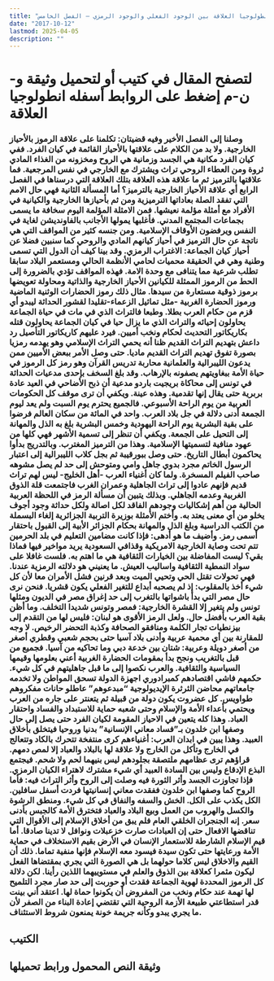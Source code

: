 ```yaml
---
title: "أنطولوجيا العلاقة بين الوجود الفعلي والوجود الرمزي – الفصل الخامس"
date: "2017-10-12"
lastmod: 2025-04-05
description: ""
---
```

# **لتصفح المقال في كتيب أو لتحميل وثيقة و-ن-م إضغط على الروابط أسفله** **انطولوجيا العلاقة**

### وصلنا إلى الفصل الأخير وفيه قضيتان: تكلمنا على علاقة الرموز بالأحياز الخارجية. ولا بد من الكلام على علاقتها بالأحياز القائمة في كيان الفرد. ففي كيان الفرد مكانية هي الجسد وزمانية هي الروح ومخزونه من الغذاء المادي ثروة ومن العطاء الروحي تراث ويشترك مع الخارجي في نفس المرجعية. فما علاقتها بالترميز ثم ما علاقة هذه العلاقة بتلك العلاقة التي درسناها في الفصل الرابع أي علاقة الأحياز الخارجية بالترميز؟ أما المسألة الثانية فهي حال الامم التي تفقد الصلة بعاداتها الترميزية ومن ثم بأحيازها الخارجية والكيانية في الأفراد مع أمثلة مؤلمة نعيشها. فمن الامثلة المؤلمة اليوم سخافة ما يسمى بجماعات المجتمع المدني. فأغلبها يمولها الأجانب بالفاونديشن لغاية في النفس ويرفضون الأوقاف الإسلامية. ومن جنسه كثير من المواقف التي هي ناتجة عن حال الترميز في أحياز كيانهم المادي والروحي كما سنبين فضلا عن أحياز كيان الجماعة: الاغتراب الرمزي. وقد بينا كيف أن الدول التي تسمى وطنية وهي في الحقيقة محميات لحامي الأنظمة الحالي ومستعمر البلاد سابقا تطلب شرعية مما يتنافى مع وحدة الامة. فهذه المواقف تؤدي بالضرورة إلى الحط من الرموز الممثلة للكيانين الأحياز الخارجية والذاتية ومحاولة تعويضها برموز ذوقية مستعارة من سيدها. مثال ذلك رموز الحضارات الوثنية الماضية ورموز الحضارة الغربية -مثل تماثيل الزعماء-تقليدا لقشور الحداثة ليبدو أي قزم من حكام العرب بطلا. وطبعا فالتراث الذي في مات في حياة الجماعة يحاولون إحيائه والتراث الذي ما يزال حيا في كيان الجماعة يحاولون قتله بكاريكاتور التحديث لحكام ونخب أميين. فيرد عليهم كاريكاتور التأصيل رد داعش بتهديم التراث القديم ظنا أنه يحمي التراث الإسلامي وهو يهدمه رمزيا بصورة تفوق تهديم التراث القديم ماديا. حتى وصل الأمر ببعض الأميين ممن يدعون الليبرالية والعلمانية محاربة تدريس القرآن وهو رمز كل الرموز في حياة الأمة ببغاويتهم يصفونه بالإرهاب. وقد بلغ السخف بإحدى مدعيات الحداثة في تونس إلى محاكاة بريجيت باردو مدعية أن ذبح الأضاحي في العيد عادة بربرية حتى يقال إنها تقدمية. وهذه عينة. ويكفي أن ترى موقف كل الحكومات العربية من يوم الراحة الأسبوعي. فالجميع يحترم يوم السبت ولم يعد ليوم الجمعة أدنى دلالة في جل بلاد العرب. واحد في المائة من سكان العالم فرضوا على بقية البشرية يوم الراحة اليهودية وخمس البشرية بلغ به الذل والمهانة إلى التحيل على الجمعة. ويكفي أن تنظر إلى تسمية الأشهر فهي كلها من عهود منافية لتسميتها الإسلامية. وهذا من الترميز المغترب. وبالتدريج بدأوا يحاكمون أبطال التاريخ. حتى وصل ببورقيبة ثم بجل كلاب الليبرالية إلى اعتبار الرسول الخاتم مجرد بدوي جاهل وامي ومتوحش إلى حد لم يصل مشوهه صاحب الفيلم المسخرة. ولما كان أغنياء العرب -أهل الخليج- ليس لهم تراث قديم فإنهم عادوا إلى تراث الجاهلية وعمران الغرب فاجتمعت قلة الذوق الغربية وعدمه الجاهلي. وبذلك يتبين أن مسألة الرمز في اللحظة العربية الحالية من أهم إشكاليات وجودهم الفاقد لكل اصالة ولكل حداثة وجود أجوف يخلو من أي معنى يعتد به. وأختم الأمثلة بوزيرة التربية الجزائرية إلغاء البسملة من الكتب الدراسية وبلغ الذل والمهانة بحكام الجزائر الأبية إلى القبول باحتقار أسمى رمز. وأضيف ما هو أدهى: فإذا كانت مضامين التعليم في بلد الحرمين تتم تحت وصاية الخارجية الامريكية وقذافي السعودية يريد مواخير فيها فماذا بقي؟ ليست المفاضلة بين الخيارات الثقافية هي ما اهتم به. فلست غافلا على سواد النمطية الثقافية واساليب العيش. ما يعنيني هو دلالته الرمزية عندنا. فهي تحولات تقتل الحي وتحيي الميت وبعد قرنين فشل الأمران معا لأن كل شيء أخذ بالمقلوب: إذ لم يصحبه أبداع للتغير الفعلي يكون قشريا. فنحن نرى حال مصر التي بدأ باشواتها بالتغرب إلى حد إغراق مصر في الديون ومثلها تونس ولم يتغير إلا القشرة الخارجية: فمصر وتونس شديدا التخلف. وما أظن بقية العرب بأفضل حال. ولعل الرمز الأقوى هو لبنان: فليس لها من التقدم إلى بيزنطيات تجار الكلمة ومنافقو الصحافة وكذبة التحضر الرخيص. لا وجه للمقارنة بين أي محمية عربية وأدنى بلاد آسيا حتى بحجم شعبي وقطري أصغر من أصغر دويلة وعربية: شتان بين خدعة دبي وما تحاكيه من آسيا. فجميع من قبل بالتغريب ونجح بدأ بمقومات الحضارة الغربية أعني بعلومها وقيمها السياسية والثقافية. والعرب نكصوا إلى ما قبل جاهليتهم في كل شيء. حكمهم فاشي اقتصادهم كمبرادوري اجهزة الدولة تسحق المواطن ولا تخدمه جامعاتهم محاضن الثرثرة الإيديولوجية “مبدعوهم” عاطلو حانات مفكروهم طواويس. كل عضروت يكون دولة من قبيلة ثم يتعنتر على جاره من العرب ويحتمي بأعداء الأمة والإسلام وحتى شعبه حماية للاستبداد والفساد واحتقار العباد. وهذا كله يتعين في الاحياز المقومة لكيان الفرد حتى يصل إلى حال وصفها ابن خلدون بـ”فساد معاني الإنسانية” بدنيا وروحيا فيتخلق بأخلاق العبيد. وهذا يبين في ابدان العرب: أغنياءهم كرى منتفخة تتحرك بالكاد وتتعالج في الخارج وتأكل من الخارج ولا علاقة لها بالبلاد والعباد إلا لمص دمهم. قراؤهم ترى عظامهم ملتصقة بجلودهم ليس بنيهما لحم ولا شحم. فيجتمع البذع الإدقاع وليس بين السادة العبيد أي شيء مشترك لاهتراء الكيان الرمزي. فإذا تجاوزت الجسد وأثر الثورة فيه وصلت إلى الروح وأثر التراث فيه: فأما الروح كما وصفها ابن خلدون ففقدت معاني إنسانيتها فردت أسفل سافلين. الكل يكذب على الكل. الخش والسفه والنفاق في كل شيء. ومنطق الرشوة والكسل والهروب من العمل وبيع البلاد والعباد فتخترق الأمة كالجبس بأدنى سعر. إنه الجنجران الخلقي العام فلم يبق من أخلاق الإسلام إلى الأقوال التي تناقضها الافعال حتى إن العبادات صارت خزعبلات ونوافل لا تدينا صادقا. أما قيم الإسلام الشارطة للاستعمار الإنسان في الأرض بقيم الاستخلاف في حماية الأمة ورعايتها حتى تكون سيدة فيسود معه الإسلام فإنها منفية تماما. ذلك أن القيم والاخلاق ليس كلاما حولهما بل هي الصورة التي يجري بمقتضاها الفعل ليكون مثمرا كعلاقة بين الذوق والعلم في مستوييهما اللذين رأينا. لكن دلالة كل الرموز المحددة لهوية الجماعة فقدت أو حوربت إلى حد صار مجرد التلميح لها تهمة عند حكام ونخب من المفروض أن يكونوا حماة لها. اعتقد أني بينت قدر استطاعتي طبيعة الأزمة الروحية التي تقتضي إعادة البناء من الصفر لأن ما يجري يبدو وكأنه جريمة خونة يمنعون شروط الاستئناف.

## الكتيب

## وثيقة النص المحمول ورابط تحميلها

###
